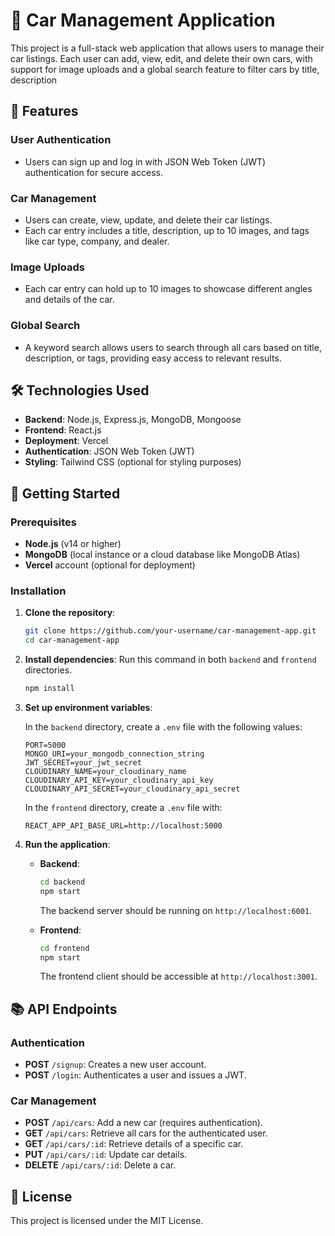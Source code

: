 
# 🚗 Car Management Application

This project is a full-stack web application that allows users to manage their car listings. Each user can add, view, edit, and delete their own cars, with support for image uploads and a global search feature to filter cars by title, description

## 🌟 Features

### **User Authentication**
- Users can sign up and log in with JSON Web Token (JWT) authentication for secure access.

### **Car Management**
- Users can create, view, update, and delete their car listings.
- Each car entry includes a title, description, up to 10 images, and tags like car type, company, and dealer.

### **Image Uploads**
- Each car entry can hold up to 10 images to showcase different angles and details of the car.

### **Global Search**
- A keyword search allows users to search through all cars based on title, description, or tags, providing easy access to relevant results.

## 🛠️ Technologies Used

- **Backend**: Node.js, Express.js, MongoDB, Mongoose
- **Frontend**: React.js
- **Deployment**: Vercel
- **Authentication**: JSON Web Token (JWT)
- **Styling**: Tailwind CSS (optional for styling purposes)

## 🚀 Getting Started

### **Prerequisites**

- **Node.js** (v14 or higher)
- **MongoDB** (local instance or a cloud database like MongoDB Atlas)
- **Vercel** account (optional for deployment)

### **Installation**

1. **Clone the repository**:
   ```bash
   git clone https://github.com/your-username/car-management-app.git
   cd car-management-app
   ```

2. **Install dependencies**:
   Run this command in both `backend` and `frontend` directories.
   ```bash
   npm install
   ```

3. **Set up environment variables**:

   In the `backend` directory, create a `.env` file with the following values:

   ```plaintext
   PORT=5000
   MONGO_URI=your_mongodb_connection_string
   JWT_SECRET=your_jwt_secret
   CLOUDINARY_NAME=your_cloudinary_name
   CLOUDINARY_API_KEY=your_cloudinary_api_key
   CLOUDINARY_API_SECRET=your_cloudinary_api_secret
   ```

   In the `frontend` directory, create a `.env` file with:
   
   ```plaintext
   REACT_APP_API_BASE_URL=http://localhost:5000
   ```

4. **Run the application**:

   - **Backend**: 
     ```bash
     cd backend
     npm start
     ```
     The backend server should be running on `http://localhost:6001`.

   - **Frontend**: 
     ```bash
     cd frontend
     npm start
     ```
     The frontend client should be accessible at `http://localhost:3001`.


## 📚 API Endpoints

### **Authentication**

- **POST** `/signup`: Creates a new user account.
- **POST** `/login`: Authenticates a user and issues a JWT.

### **Car Management**

- **POST** `/api/cars`: Add a new car (requires authentication).
- **GET** `/api/cars`: Retrieve all cars for the authenticated user.
- **GET** `/api/cars/:id`: Retrieve details of a specific car.
- **PUT** `/api/cars/:id`: Update car details.
- **DELETE** `/api/cars/:id`: Delete a car.

## 📝 License

This project is licensed under the MIT License.

